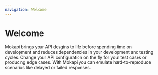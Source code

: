 ```yaml
---
navigation: Welcome
---
```

# Welcome

Mokapi brings your API desgins to life before spending time on development and reduces dependencies in your development and testing cycles. Change your API configuration on the fly for your test cases or producing edge cases. With Mokapi you can emulate hard-to-reproduce scenarios like delayed or failed responses.

